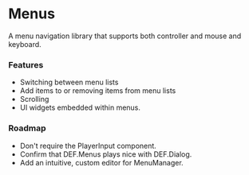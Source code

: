 # Menus

A menu navigation library that supports both controller and mouse and keyboard.

### Features

* Switching between menu lists
* Add items to or removing items from menu lists
* Scrolling
* UI widgets embedded within menus.

### Roadmap

* Don't require the PlayerInput component.
* Confirm that DEF.Menus plays nice with DEF.Dialog.
* Add an intuitive, custom editor for MenuManager.